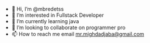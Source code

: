 - 👋 Hi, I’m @mbredetss
- 👀 I’m interested in Fullstack Developer
- 🌱 I’m currently learning java
- 💞️ I’m looking to collaborate on programmer pro
- 📫 How to reach me email mr.mighdadjaba@gmail.com

<!---
mbredetss/mbredetss is a ✨ special ✨ repository because its `README.md` (this file) appears on your GitHub profile.
You can click the Preview link to take a look at your changes.
--->
